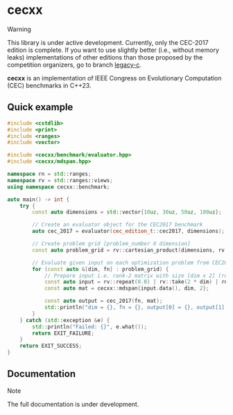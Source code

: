 # cecxx

> [!WARNING]  
> This library is under active development. Currently, only the CEC-2017 edition is complete.
> If you want to use slightly better (i.e., without memory leaks) implementations of other editions
> than those proposed by the competition organizers, go to branch [legacy-c](https://github.com/ewarchul/cecxx/tree/legacy-c). 

**cecxx** is an implementation of IEEE Congress on Evolutionary Computation (CEC) benchmarks in C++23. 

## Quick example

```cpp
#include <cstdlib>
#include <print>
#include <ranges>
#include <vector>

#include <cecxx/benchmark/evaluator.hpp>
#include <cecxx/mdspan.hpp>

namespace rn = std::ranges;
namespace rv = std::ranges::views;
using namespace cecxx::benchmark;

auto main() -> int {
    try {
        const auto dimensions = std::vector{10uz, 30uz, 50uz, 100uz};

        // Create an evaluator object for the CEC2017 benchmark
        auto cec_2017 = evaluator(cec_edition_t::cec2017, dimensions);

        // Create problem grid [problem_number X dimension]
        const auto problem_grid = rv::cartesian_product(dimensions, rv::iota(1, 30));

        // Evaluate given input on each optimization problem from CEC2017/D{10, 30, 50, 100}
        for (const auto &[dim, fn] : problem_grid) {
            // Prepare input i.e. rank-2 matrix with size [dim x 2] (row-major)
            const auto input = rv::repeat(0.0) | rv::take(2 * dim) | rn::to<std::vector<double>>();
            const auto mat = cecxx::mdspan{input.data(), dim, 2};

            const auto output = cec_2017(fn, mat);
            std::println("dim = {}, fn = {}, output[0] = {}, output[1] = {}", dim, fn, output[0], output[1]);
        }
    } catch (std::exception &e) {
        std::println("Failed: {}", e.what());
        return EXIT_FAILURE;
    }
    return EXIT_SUCCESS;
}
```

## Documentation

> [!NOTE]
> The full documentation is under development.

